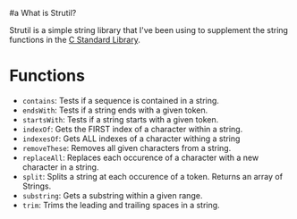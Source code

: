 #a What is Strutil?

  Strutil is a simple string library that I've been using to supplement the string functions in the [C Standard Library][C Standard Library].

# Functions
  - `contains`: Tests if a sequence is contained in a string.
  - `endsWith`: Tests if a string ends with a given token.
  - `startsWith`: Tests if a string starts with a given token.
  - `indexOf`: Gets the FIRST index of a character within a string.
  - `indexesOf`: Gets ALL indexes of a character withing a string
  - `removeThese`: Removes all given characters from a string.
  - `replaceAll`: Replaces each occurence of a character with a new character in a string.
  - `split`: Splits a string at each occurence of a token. Returns an array of Strings.
  - `substring`: Gets a substring within a given range.
  - `trim`: Trims the leading and trailing spaces in a string.

[C Standard Library]: http://en.wikipedia.org/wiki/C_standard_library
